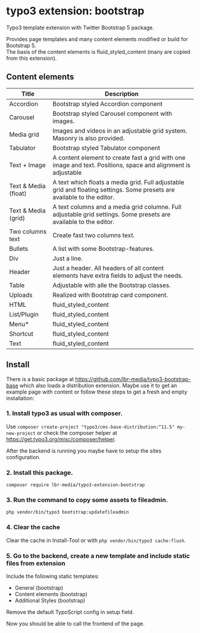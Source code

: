 # typo3 extension: bootstrap

Typo3 template extension with Twitter Bootstrap 5 package.

Provides page templates and many content elements modified or build for Bootstrap 5.  
The basis of the content elements is fluid_styled_content (many are copied from this extension).

## Content elements

| Title | Description | 
| - | - |
| Accordion | Bootstrap styled Accordion component |
| Carousel | Bootstrap styled Carousel component with images. |
| Media grid | Images and videos in an adjustable grid system. Masonry is also provided. |
| Tabulator | Bootstrap styled Tabulator component |
| Text + Image | A content element to create fast a grid with one image and text. Positions, space and alignment is adjustable |
| Text & Media (float) | A text which floats a media grid. Full adjustable grid and floating settings. Some presets are available to the editor. |
| Text & Media (grid) | A text columns and a media grid columne. Full adjustable grid settings. Some presets are available to the editor. |
| Two columns text | Create fast two columns text. |
| Bullets | A list with some Bootstrap-features. |
| Div | Just a line. |
| Header | Just a header. All headers of all content elements have extra fields to adjust the needs. |
| Table | Adjustable with alle the Bootstrap classes. |
| Uploads | Realized with Bootstrap card component. |
| HTML | fluid_styled_content |
| List/Plugin | fluid_styled_content |
| Menu* | fluid_styled_content |
| Shortcut | fluid_styled_content |
| Text | fluid_styled_content |


## Install

There is a basic package at https://github.com/lbr-media/typo3-bootstrap-base which also loads a distribution extension. Maybe use it to get an example page with content or follow these steps to get a fresh and empty installation:

### 1. Install typo3 as usual with composer.

Use `composer create-project "typo3/cms-base-distribution:^11.5" my-new-project` or check the composer helper at https://get.typo3.org/misc/composer/helper.

After the backend is running you maybe have to setup the sites configuration.

### 2. Install this package.

`composer require lbr-media/typo3-extension-bootstrap`

### 3. Run the command to copy some assets to fileadmin.

`php vendor/bin/typo3 bootstrap:updatefileadmin`

### 4. Clear the cache 

Clear the cache in Install-Tool or with `php vendor/bin/typo3 cache:flush`.

### 5. Go to the backend, create a new template and include static files from extension

Include the following static templates:
* General (bootstrap)
* Content elements (bootstrap)
* Additional Styles (bootstrap)

Remove the default TypoScript config in setup field.

Now you should be able to call the frontend of the page.